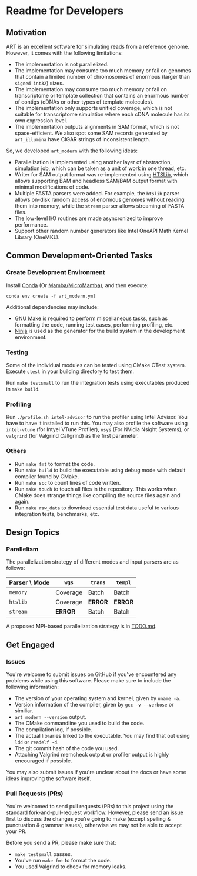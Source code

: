 # Readme for Developers

## Motivation

ART is an excellent software for simulating reads from a reference genome. However, it comes with the following limitations:

- The implementation is not parallelized.
- The implementation may consume too much memory or fail on genomes that contain a limited number of chromosomes of enormous (larger than `signed int32`) sizes.
- The implementation may consume too much memory or fail on transcriptome or template collection that contains an enormous number of contigs (cDNAs or other types of template molecules).
- The implementation only supports unified coverage, which is not suitable for transcriptome simulation where each cDNA molecule has its own expression level.
- The implementation outputs alignments in SAM format, which is not space-efficient. We also spot some SAM records generated by `art_illumina` have CIGAR strings of inconsistent length.

So, we developed `art_modern` with the following ideas:

- Parallelization is implemented using another layer of abstraction, simulation job, which can be taken as a unit of work in one thread, etc.
- Writer for SAM output format was re-implemented using [HTSLib](https://www.htslib.org/), which allows supporting BAM and headless SAM/BAM output format with minimal modifications of code.
- Multiple FASTA parsers were added. For example, the `htslib` parser allows on-disk random access of enormous genomes without reading them into memory, while the `stream` parser allows streaming of FASTA files.
- The low-level I/O routines are made asyncronized to improve performance.
- Support other random number generators like Intel OneAPI Math Kernel Library (OneMKL).

## Common Development-Oriented Tasks

### Create Development Environment

Install [Conda](https://docs.conda.io/en/latest/) (Or [Mamba](https://mamba.readthedocs.io/en/latest/)/[MicroMamba](https://mamba.readthedocs.io/en/latest/micromamba.html)), and then execute:

```shell
conda env create -f art_modern.yml
```

Additional dependencies may include:

- [GNU Make](https://www.gnu.org/software/makel) is required to perform miscellaneous tasks, such as formatting the code, running test cases, performing profiling, etc.
- [Ninja](https://ninja-build.org) is used as the generator for the build system in the development environment.

### Testing

Some of the individual modules can be tested using CMake CTest system. Execute `ctest` in your building directory to test them.

Run `make testsmall` to run the integration tests using executables produced in `make build`.

### Profiling

Run `./profile.sh intel-advisor` to run the profiler using Intel Advisor. You have to have it installed to run this. You may also profile the software using `intel-vtune` (for Intyel VTune Profiler), `nsys` (For NVidia Nsight Systems), or `valgrind` (for Valgrind Callgrind) as the first parameter.

### Others

- Run `make fmt` to format the code.
- Run `make build` to build the executable using debug mode with default compiler found by CMake.
- Run `make scc` to count lines of code written.
- Run `make touch` to touch all files in the repository. This works when CMake does strange things like compiling the source files again and again.
- Run `make raw_data` to download essential test data useful to various integration tests, benchmarks, etc.

## Design Topics

### Parallelism

The parallelization strategy of different modes and input parsers are as follows:

| Parser \ Mode | `wgs`     | `trans`   | `templ`   |
|---------------|-----------|-----------|-----------|
| `memory`      | Coverage  | Batch     | Batch     |
| `htslib`      | Coverage  | **ERROR** | **ERROR** |
| `stream`      | **ERROR** | Batch     | Batch     |

A proposed MPI-based parallelization strategy is in [TODO.md](TODO.md).

## Get Engaged

### Issues

You're welcome to submit issues on GitHub if you've encountered any problems while using this software. Please make sure to include the following information:

- The version of your operating system and kernel, given by `uname -a`.
- Version information of the compiler, given by `gcc -v --verbose` or similiar.
- `art_modern --version` output.
- The CMake commandline you used to build the code.
- The compilation log, if possible.
- The actual libraries linked to the executable. You may find that out using `ldd` or `readelf -d`.
- The git commit hash of the code you used.
- Attaching Valgrind memcheck output or profiler output is highly encouraged if possible.

You may also submit issues if you're unclear about the docs or have some ideas improving the software itself.

### Pull Requests (PRs)

You're welcomed to send pull requests (PRs) to this project using the standard fork-and-pull-request workflow. However, please send an issue first to discuss the changes you're going to make (except spelling \& punctuation \& grammar issues), otherwise we may not be able to accept your PR.

Before you send a PR, please make sure that:

- `make testsmall` passes.
- You've run `make fmt` to format the code.
- You used Valgrind to check for memory leaks.
